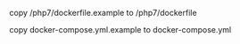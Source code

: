 copy /php7/dockerfile.example to /php7/dockerfile

copy docker-compose.yml.example to docker-compose.yml